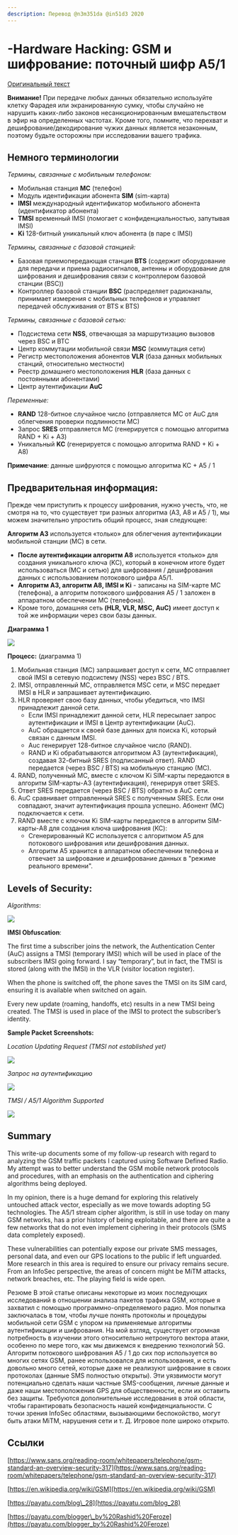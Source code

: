 ```yaml
---
description: Перевод @n3m351da @in51d3 2020
---
```


# -Hardware Hacking: GSM и шифрование: поточный шифр A5/1

[Оригинальный текст](https://www.blackhillsinfosec.com/gsm-traffic-and-encryption-a5-1-stream-cipher/)

**Внимание!** При передаче любых данных обязательно используйте клетку Фарадея или экранированную сумку, чтобы случайно не нарушить каких-либо законов несанкционированным вмешательством в эфир на определенных частотах. Кроме того, помните, что перехват и дешифрование/декодирование чужих данных является незаконным, поэтому будьте осторожны при исследовании вашего трафика.

## **Немного терминологии**

_Термины, связанные с мобильным телефоном:_ 

* Мобильная станция **МС** \(телефон\) 
* Модуль идентификации абонента **SIM** \(sim-карта\)
* **IMSI** международный идентификатор мобильного абонента \(идентификатор абонента\) 
* **TMSI** временный IMSI \(помогает с конфиденциальностью, запутывая IMSI\) 
* **Ki** 128-битный уникальный ключ абонента \(в паре с IMSI\)

_Термины, связанные с базовой станцией:_

* Базовая приемопередающая станция **BTS** \(содержит оборудование для передачи и приема радиосигналов, антенны и оборудование для шифрования и дешифрования связи с контроллером базовой станции \(BSC\)\) 
* Контроллер базовой станции **BSC** \(распределяет радиоканалы, принимает измерения с мобильных телефонов и управляет передачей обслуживания от BTS к BTS\)

_Термины, связанные с базовой сетью:_ 

* Подсистема сети **NSS**, отвечающая за маршрутизацию вызовов через BSC и BTC
* Центр коммутации мобильной связи **MSC** \(коммутация сети\) 
* Регистр местоположения абонентов **VLR** \(база данных мобильных станций, относительно местности\) 
* Реестр домашнего местоположения **HLR** \(база данных с постоянными абонентами\) 
* Центр аутентификации **AuC**

_Переменные:_

* **RAND** 128-битное случайное число \(отправляется МС от AuC для облегчения проверки подлинности МС\)
* Запрос **SRES** отправляется МС \(генерируется с помощью алгоритма RAND + Ki + A3\) 
* Уникальный **KC** \(генерируется с помощью алгоритма RAND + Ki + A8\)

**Примечание**: данные шифруются с помощью алгоритма KC + A5 / 1

## Предварительная информация:

Прежде чем приступить к процессу шифрования, нужно учесть, что, не смотря на то, что существует три разных алгоритма \(A3, A8 и A5 / 1\), мы можем значительно упростить общий процесс, зная следующее:

**Алгоритм A3** используется «только» для облегчения аутентификации мобильной станции \(MС\) в сети. 

* **После аутентификации алгоритм A8** используется «только» для создания уникального ключа \(KC\), который в конечном итоге будет использоваться \(МС и сетью\) для шифрования / дешифрования данных с использованием потокового шифра A5/1. 
* **Алгоритм A3, алгоритм A8, IMSI и Ki** - записаны на SIM-карте МС \(телефона\), а алгоритм потокового шифрования A5 / 1 заложен в аппаратном обеспечении МС \(телефона\). 
* Кроме того, домашняя сеть **\(HLR, VLR, MSC, AuC\)** имеет доступ к той же информации через свои базы данных. 

**Диаграмма 1**

![](https://lh4.googleusercontent.com/5r2_aCvjL8dFFSL_tdoJvBPR_HBV7ssS-lBkjcfWSaJhCdmF4MGnHXyLVNhTBy_Wq8Q6dP6oTqvPdjpRUeJCjl4fjIc4A5Sqd8H71o9iBCVz9mjlnSnJdV4iOYA9lZHGCwAiQplm)

**Процесс:** \(диаграмма 1\)

1. Мобильная станция \(МС\) запрашивает доступ к сети, МС отправляет свой IMSI в сетевую подсистему \(NSS\) через BSC / BTS.
2. IMSI, отправленный МС, отправляется MSC сети, и MSC передает IMSI в HLR и запрашивает аутентификацию.
3. HLR проверяет свою базу данных, чтобы убедиться, что IMSI принадлежит данной сети.
   * Если IMSI принадлежит данной сети, HLR пересылает запрос аутентификации и IMSI в Центр аутентификации \(AuC\).
   *  AuC обращается к своей базе данных для поиска Ki, который связан с данным IMSI.
   * Auc генерирует 128-битное случайное число \(RAND\). 
   * RAND и Ki обрабатываются алгоритмом A3 \(аутентификация\), создавая 32-битный SRES \(подписанный ответ\). RAND передается \(через BSC / BTS\) на мобильную станцию ​​\(МС\). 
4.  RAND, полученный МС, вместе с ключом Ki SIM-карты передаются в алгоритм SIM-карты-A3 \(аутентификация\), генерируя ответ SRES. 
5. Ответ SRES передается \(через BSC / BTS\) обратно в AuC сети. 
6. AuC сравнивает отправленный SRES с полученным SRES. Если они совпадают, значит аутентификация прошла успешно. Абонент \(МС\) подключается к сети. 
7. RAND вместе с ключом Ki SIM-карты передаются в алгоритм SIM-карты-A8  для создания ключа шифрования \(KC\):
   * Сгенерированный KC используется с алгоритмом A5 для потокового шифрования или дешифрования данных.
   * Алгоритм A5 хранится в аппаратном обеспечении телефона и отвечает за шифрование и дешифрование данных в "режиме реального времени".

## **Levels of Security:**

_Algorithms_:

![](https://lh5.googleusercontent.com/2FWiU5_5C8mqcQSFv8HKHSFHCHnIfvO7R0g9MA_DsZ_q4T4mJkSmWstcpkd_4_zSB24V-Zuc9lMbnn3OAst6tnuzDk-NJDhBmk7JbjDdjN46Qts6d3fRTz10fdupMZOeb5_3HDLC)

**IMSI Obfuscation**:

The first time a subscriber joins the network, the Authentication Center \(AuC\) assigns a TMSI \(temporary IMSI\) which will be used in place of the subscribers IMSI going forward. I say “temporary”, but in fact, the TMSI is stored \(along with the IMSI\) in the VLR \(visitor location register\).

When the phone is switched off, the phone saves the TMSI on its SIM card, ensuring it is available when switched on again.

Every new update \(roaming, handoffs, etc\) results in a new TMSI being created. The TMSI is used in place of the IMSI to protect the subscriber’s identity.

**Sample Packet Screenshots:**

_Location Updating Request \(TMSI not established yet\)_

![](https://lh5.googleusercontent.com/iyrdJ4LHWFUngtQXPYr_CQaA71NMgqbUjKxdzDXq5mEBmiPcEFq24snmvqbt4m_kMqeYMwSXyvdjGRF8TXatAhyOCC2O8F8DFVJec0IlldfvsmGXnUhXFPp2B1k2nU7zaAh1Oujy)

_Запрос на аутентификацию_

![](https://lh4.googleusercontent.com/c0W3atWxW7TU0i_MXO5twIBp9WSvX8opriwNtCmb2i01_R80pFFYb2duiW2iZ2F1wIc4KZW9K_-lluV9feBGNyUuqQKdzVjYuTYmp05f6UE0Fj1sulGSe3Q3pyvfTZOJajkfEIrT)

_TMSI / A5/1 Algorithm Supported_

![](https://lh5.googleusercontent.com/amAB08uW_TOcCm0cQIRnhmSyw4Mp6uhH74tO5kD90v73h4s7tvRQLV7cwqWKy84tKwaaPDj8koeQayl5nPk0RMXwt93SolKVNVgb6adKC0KmbD73DXvj9wb3UoEAwFmwNWhxRA8D)

## **Summary**

This write-up documents some of my follow-up research with regard to analyzing the GSM traffic packets I captured using Software Defined Radio. My attempt was to better understand the GSM mobile network protocols and procedures, with an emphasis on the authentication and ciphering algorithms being deployed.

In my opinion, there is a huge demand for exploring this relatively untouched attack vector, especially as we move towards adopting 5G technologies. The A5/1 stream cipher algorithm, is still in use today on many GSM networks, has a prior history of being exploitable, and there are quite a few networks that do not even implement ciphering in their protocols \(SMS data completely exposed\).

These vulnerabilities can potentially expose our private SMS messages, personal data, and even our GPS locations to the public if left unguarded. More research in this area is required to ensure our privacy remains secure. From an InfoSec perspective, the areas of concern might be MiTM attacks, network breaches, etc. The playing field is wide open.



Резюме В этой статье описаны некоторые из моих последующих исследований в отношении анализа пакетов трафика GSM, которые я захватил с помощью программно-определяемого радио. Моя попытка заключалась в том, чтобы лучше понять протоколы и процедуры мобильной сети GSM с упором на применяемые алгоритмы аутентификации и шифрования. На мой взгляд, существует огромная потребность в изучении этого относительно нетронутого вектора атаки, особенно по мере того, как мы движемся к внедрению технологий 5G. Алгоритм потокового шифрования A5 / 1 до сих пор используется во многих сетях GSM, ранее использовался для использования, и есть довольно много сетей, которые даже не реализуют шифрование в своих протоколах \(данные SMS полностью открыты\). Эти уязвимости могут потенциально сделать наши частные SMS-сообщения, личные данные и даже наши местоположения GPS для общественности, если их оставить без защиты. Требуются дополнительные исследования в этой области, чтобы гарантировать безопасность нашей конфиденциальности. С точки зрения InfoSec областями, вызывающими беспокойство, могут быть атаки MiTM, нарушения сети и т. Д. Игровое поле широко открыто.

## **Ссылки**

[https://www.sans.org/reading-room/whitepapers/telephone/gsm-standard-an-overview-security-317](https://www.sans.org/reading-room/whitepapers/telephone/gsm-standard-an-overview-security-317)

[https://en.wikipedia.org/wiki/GSM](https://en.wikipedia.org/wiki/GSM)

[https://payatu.com/blog\_28](https://payatu.com/blog_28) 

[https://payatu.com/blogger\_by%20Rashid%20Feroze](https://payatu.com/blogger_by%20Rashid%20Feroze)

